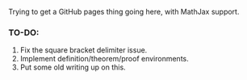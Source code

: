 Trying to get a GitHub pages thing going here, with MathJax support.

### TO-DO:
<ol>
    <li> Fix the square bracket delimiter issue. </li>
    <li> Implement definition/theorem/proof environments. </li>
    <li> Put some old writing up on this. </li>
</ol>
